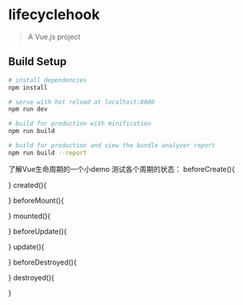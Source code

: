 # lifecyclehook

> A Vue.js project

## Build Setup

``` bash
# install dependencies
npm install

# serve with hot reload at localhost:8080
npm run dev

# build for production with minification
npm run build

# build for production and view the bundle analyzer report
npm run build --report
```
了解Vue生命周期的一个小demo
测试各个周期的状态：
beforeCreate(){
  
}
created(){
  
}
beforeMount(){
  
}
mounted(){
  
}
beforeUpdate(){
  
}
update(){
  
}
beforeDestroyed(){
  
}
destroyed(){
  
}

